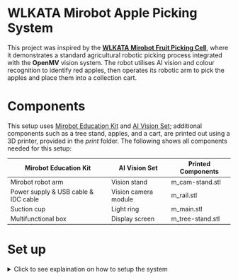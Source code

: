 # WLKATA Mirobot Apple Picking System
This project was inspired by the __[WLKATA Mirobot Fruit Picking Cell](https://www.wlkata.com/products/wlkata-mirobot-fruit-picking-cell-ai-vision-smart-farming-training-solution?srsltid=AfmBOoqAc8YDDn7FQlc3SLJ9pG7SN-iGf-ZfR0vqHMXYsWzJBoCJjYRc)__, where it demonstrates a standard agricultural robotic picking process integrated with the __OpenMV__ vision system. The robot utilises AI vision and colour recognition to identify red apples, then operates its robotic arm to pick the apples and place them into a collection cart.

# Components
This setup uses [Mirobot Education Kit](https://www.wlkata.com/products/wlkata-best-6-axis-stem-educational-robot-arm-kit) and [AI Vision Set](https://www.wlkata.com/products/wlkata-ai-vision-set); additional components such as a tree stand, apples, and a cart, are printed out using a 3D printer, provided in the _print_ folder. The following shows all components needed for this setup:

| Mirobot Education Kit | AI Vision Set | Printed Components |
| --------------------- | ------------- | ------------------ |
| Mirobot robot arm | Vision stand | m_cam-stand.stl
| Power supply & USB cable & IDC cable | Vision camera module | m_rail.stl
| Suction cup | Light ring | m_main.stl
| Multifunctional box | Display screen | m_tree-stand.stl

# Set up
<details>
  <summary>Click to see explaination on how to setup the system</summary>

  #### 1. Camera stand - m_cam-stand.stl <br>
  For this setup, the vision module should be mounted sideways instead of the default top-down configuration. Mount the camera stand on the side without the flange. Secure the vision stand, followed by the light ring. Ensure both components are centered to the apples to provide proper alignment during operation.
![cam-stand](https://github.com/SUTAMPU/wlkata-apple-picking/blob/main/setup/cam-stand.jpg?raw=true)

  #### 2. Rail - m_rail.stl <br>
  Attach the rail to the calibration board. The placement is flexible; in our setup, it is positioned at the edge. If a different location is desired, the corresponding adjustments can be made directly in the code.
![rail](https://github.com/SUTAMPU/wlkata-apple-picking/blob/main/setup/rail.jpg?raw=true)

  #### 3. Tree and Apples - m_main.stl <br>
  To attach the apples securely to the tree, use magnet tape. Place the tape around the perimeter of each apple and on the tree at positions matching the apples’ size. This allows the apple to be easily attached and removed during the picking process.
![main](https://github.com/SUTAMPU/wlkata-apple-picking/blob/main/setup/main.jpg?raw=true)

  #### 4. Tree stand - m_tree-stand.stl <br>
  Use the flange as a guide for positioning the curved sections of the stand. Begin by attaching the base, securing the clip and locking the assembly in place as illustrated.
![tree-stand](https://github.com/SUTAMPU/wlkata-apple-picking/blob/main/setup/tree-stand.jpg?raw=true)

__Once you have completed the assembly, it should come together like this:__
![setup-3d](https://github.com/SUTAMPU/wlkata-apple-picking/blob/main/setup/setup3d.jpg?raw=true)
![setup](https://github.com/SUTAMPU/wlkata-apple-picking/blob/main/setup/setup.jpg?raw=true)
